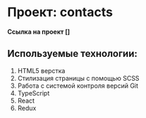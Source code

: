 # Проект: contacts
**Ссылка на проект []**

## Используемые технологии:
1. HTML5 верстка
2. Стилизация страницы с помощью SCSS
3. Работа с системой контроля версий Git
4. TypeScript
5. React
6. Redux
